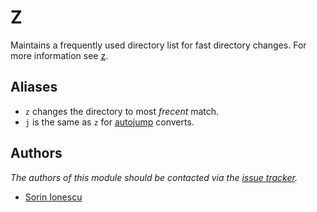Z
=

Maintains a frequently used directory list for fast directory changes. For more
information see [z][1].

Aliases
-------

  - `z` changes the directory to most *frecent* match.
  - `j` is the same as `z` for [autojump][2] converts.

Authors
-------

*The authors of this module should be contacted via the [issue tracker][3].*

  - [Sorin Ionescu](https://github.com/sorin-ionescu)

[1]: https://github.com/rupa/z
[2]: https://github.com/joelthelion/autojump
[3]: https://github.com/sorin-ionescu/oh-my-zsh/issues

